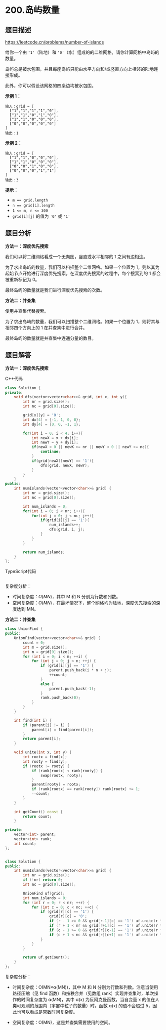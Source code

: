 # 200.岛屿数量

## 题目描述 

https://leetcode.cn/problems/number-of-islands

给你一个由 `'1'`（陆地）和 `'0'`（水）组成的的二维网格，请你计算网格中岛屿的数量。

岛屿总是被水包围，并且每座岛屿只能由水平方向和/或竖直方向上相邻的陆地连接形成。

此外，你可以假设该网格的四条边均被水包围。

 

**示例 1：**

```
输入：grid = [
  ["1","1","1","1","0"],
  ["1","1","0","1","0"],
  ["1","1","0","0","0"],
  ["0","0","0","0","0"]
]
输出：1
```

**示例 2：**

```
输入：grid = [
  ["1","1","0","0","0"],
  ["1","1","0","0","0"],
  ["0","0","1","0","0"],
  ["0","0","0","1","1"]
]
输出：3
```

**提示：**

- `m == grid.length`
- `n == grid[i].length`
- `1 <= m, n <= 300`
- `grid[i][j]` 的值为 `'0'` 或 `'1'`



## 题目分析

**方法一：深度优先搜索**

我们可以将二维网格看成一个无向图，竖直或水平相邻的 1 之间有边相连。

为了求出岛屿的数量，我们可以扫描整个二维网格。如果一个位置为 1，则以其为起始节点开始进行深度优先搜索。在深度优先搜索的过程中，每个搜索到的 1 都会被重新标记为 0。

最终岛屿的数量就是我们进行深度优先搜索的次数。



**方法二：并查集**

使用并查集代替搜索。

为了求出岛屿的数量，我们可以扫描整个二维网格。如果一个位置为 1，则将其与相邻四个方向上的 1 在并查集中进行合并。

最终岛屿的数量就是并查集中连通分量的数目。



## 题目解答

**方法一：深度优先搜索**

C++代码

```c++
class Solution {
private:
    void dfs(vector<vector<char>>& grid, int x, int y){
        int nr = grid.size();
        int nc = grid[0].size();

        grid[x][y] = '0';
        int dx[4] = {-1, 1, 0, 0};
        int dy[4] = {0, 0, -1, 1};

        for(int i = 0; i < 4; i++){
            int newX = x + dx[i];
            int newY = y + dy[i];
            if(newX < 0 || newX >= nr || newY < 0 || newY >= nc){
                continue;
            }
            if(grid[newX][newY] == '1'){
                dfs(grid, newX, newY);
            }
        }
    }
public:
    int numIslands(vector<vector<char>>& grid) {
        int nr = grid.size();
        int nc = grid[0].size();

        int num_islands = 0;
        for(int i = 0; i < nr; i++){
            for(int j = 0; j < nc; j++){
                if(grid[i][j] == '1'){
                    num_islands++;
                    dfs(grid, i, j);
                }
            }
        }

        return num_islands;
    }
};
```

TypeScript代码

```typescript

```

复杂度分析：

* 时间复杂度：*O*(*MN*)，其中 M 和 N 分别为行数和列数。
* 空间复杂度：*O*(*MN*)，在最坏情况下，整个网格均为陆地，深度优先搜索的深度达到 MN。



**方法二：并查集**

```c++
class UnionFind {
public:
    UnionFind(vector<vector<char>>& grid) {
        count = 0;
        int m = grid.size();
        int n = grid[0].size();
        for (int i = 0; i < m; ++i) {
            for (int j = 0; j < n; ++j) {
                if (grid[i][j] == '1') {
                    parent.push_back(i * n + j);
                    ++count;
                }
                else {
                    parent.push_back(-1);
                }
                rank.push_back(0);
            }
        }
    }

    int find(int i) {
        if (parent[i] != i) {
            parent[i] = find(parent[i]);
        }
        return parent[i];
    }

    void unite(int x, int y) {
        int rootx = find(x);
        int rooty = find(y);
        if (rootx != rooty) {
            if (rank[rootx] < rank[rooty]) {
                swap(rootx, rooty);
            }
            parent[rooty] = rootx;
            if (rank[rootx] == rank[rooty]) rank[rootx] += 1;
            --count;
        }
    }

    int getCount() const {
        return count;
    }

private:
    vector<int> parent;
    vector<int> rank;
    int count;
};


class Solution {
public:
    int numIslands(vector<vector<char>>& grid) {
        int nr = grid.size();
        if (!nr) return 0;
        int nc = grid[0].size();

        UnionFind uf(grid);
        int num_islands = 0;
        for (int r = 0; r < nr; ++r) {
            for (int c = 0; c < nc; ++c) {
                if (grid[r][c] == '1') {
                    grid[r][c] = '0';
                    if (r - 1 >= 0 && grid[r-1][c] == '1') uf.unite(r * nc + c, (r-1) * nc + c);
                    if (r + 1 < nr && grid[r+1][c] == '1') uf.unite(r * nc + c, (r+1) * nc + c);
                    if (c - 1 >= 0 && grid[r][c-1] == '1') uf.unite(r * nc + c, r * nc + c - 1);
                    if (c + 1 < nc && grid[r][c+1] == '1') uf.unite(r * nc + c, r * nc + c + 1);
                }
            }
        }

        return uf.getCount();
    }
};
```

复杂度分析：

* 时间复杂度：O(MN×α(MN))，其中 M 和 N 分别为行数和列数。注意当使用路径压缩（见 find 函数）和按秩合并（见数组 rank）实现并查集时，单次操作的时间复杂度为 α(MN)，其中 α(x) 为反阿克曼函数，当自变量 x 的值在人类可观测的范围内（宇宙中粒子的数量）时，函数 α(x) 的值不会超过 5，因此也可以看成是常数时间复杂度。

* 空间复杂度：O(MN)，这是并查集需要使用的空间。

  
